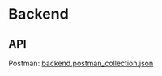 # Backend

## API

Postman: [backend.postman_collection.json](resources/backend.postman_collection.json)
